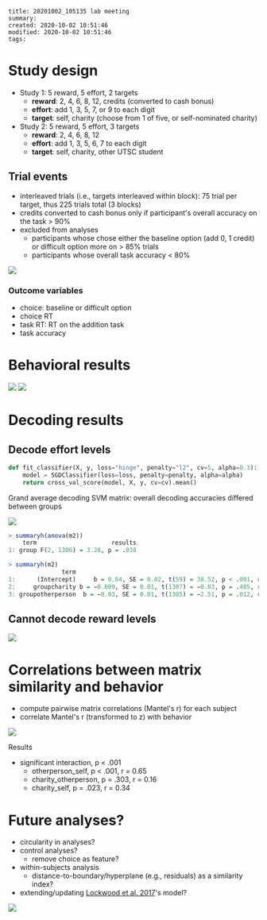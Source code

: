 ```
title: 20201002_105135 lab meeting
summary: 
created: 2020-10-02 10:51:46
modified: 2020-10-02 10:51:46
tags: 
```

# Study design
- Study 1: 5 reward, 5 effort, 2 targets
    - **reward**: 2, 4, 6, 8, 12, credits (converted to cash bonus)
    - **effort**: add 1, 3, 5, 7, or 9 to each digit
    - **target**: self, charity (choose from 1 of five, or self-nominated charity)
- Study 2: 5 reward, 5 effort, 3 targets
    - **reward**: 2, 4, 6, 8, 12
    - **effort**: add 1, 3, 5, 6, 7 to each digit
    - **target**: self, charity, other UTSC student

## Trial events
- interleaved trials (i.e., targets interleaved within block): 75 trial per target, thus 225 trials total (3 blocks)
- credits converted to cash bonus only if participant's overall accuracy on the task > 90%
- excluded from analyses
    - participants whose chose either the baseline option (add 0, 1 credit) or difficult option more on > 85% trials
    - participants whose overall task accuracy < 80%

![](Pasted-image-20201002111656.png)

### Outcome variables
- choice: baseline or difficult option
- choice RT
- task RT: RT on the addition task
- task accuracy

# Behavioral results
![](Pasted-image-20201002115846.png)
![](Pasted-image-20201002115932.png)

# Decoding results
## Decode effort levels

```py
def fit_classifier(X, y, loss="hinge", penalty="l2", cv=5, alpha=0.3):
    model = SGDClassifier(loss=loss, penalty=penalty, alpha=alpha)
    return cross_val_score(model, X, y, cv=cv).mean()
```

Grand average decoding SVM matrix: overall decoding accuracies differed between groups

![](Pasted-image-20200921184711.png)

```r
> summaryh(anova(m2))
    term                     results
1: group F(2, 1306) = 3.28, p = .038

> summaryh(m2)
               term                                                    results
1:      (Intercept)     b = 0.64, SE = 0.02, t(59) = 38.52, p < .001, r = 0.98
2:     groupcharity b = −0.009, SE = 0.01, t(1307) = −0.83, p = .405, r = 0.02
3: groupotherperson  b = −0.03, SE = 0.01, t(1305) = −2.51, p = .012, r = 0.07
```

## Cannot decode reward levels
![](Pasted-image-20200921201807.png)

# Correlations between matrix similarity and behavior
- compute pairwise matrix correlations (Mantel's r) for each subject
- correlate Mantel's r (transformed to z) with behavior

![](Pasted-image-20200922154837.png)

Results
- significant interaction, p < .001
    - otherperson_self, p < .001, r = 0.65
    - charity_otherperson, p = .303, r = 0.16
    - charity_self, p = .023, r = 0.34
	
# Future analyses?
- circularity in analyses?
- control analyses?
    - remove choice as feature?
- within-subjects analysis
	- distance-to-boundary/hyperplane (e.g., residuals) as a similarity index?
- extending/updating [Lockwood et al. 2017](https://www.nature.com/articles/s41562-017-0131)'s model?

![](Pasted-image-20201002113717.png)